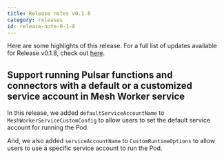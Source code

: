 ```yaml
---
title: Release notes v0.1.8
category: releases
id: release-note-0-1-8
---
```


Here are some highlights of this release. For a full list of updates available for Release v0.1.8, check out [here](https://github.com/streamnative/function-mesh/releases/tag/v0.1.8).

## Support running Pulsar functions and connectors with a default or a customized service account in Mesh Worker service

In this release, we added `defaultServiceAccountName` to `MeshWorkerServiceCustomConfig` to allow users to set the default service account for running the Pod.

And, we also added `serviceAccountName` to `CustomRuntimeOptions` to allow users to use a specific service account to run the Pod. 
